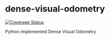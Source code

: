 # dense-visual-odometry
[![Coverage Status](https://coveralls.io/repos/github/pfontana96/dense-visual-odometry/badge.svg?branch=main)](https://coveralls.io/github/pfontana96/dense-visual-odometry?branch=main)

Python implemented Dense Visual Odometry
